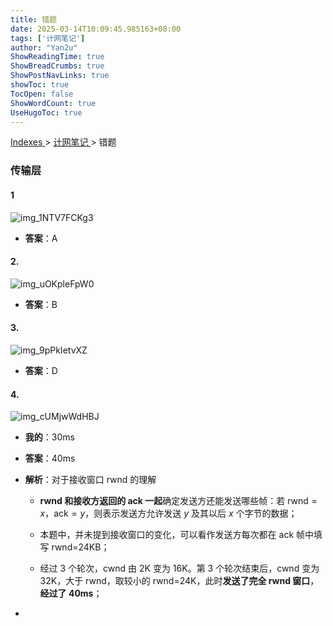 ```yaml
---
title: 错题
date: 2025-03-14T10:09:45.985163+08:00
tags: ['计网笔记']
author: "Yan2u"
ShowReadingTime: true
ShowBreadCrumbs: true
ShowPostNavLinks: true
showToc: true
TocOpen: false
ShowWordCount: true
UseHugoToc: true
---
```


<a href="/notes408/chapters_index"> Indexes </a> > <a href="/notes408/indexes/计网笔记_index"> 计网笔记 </a> > 错题

### 传输层

####  1

![img_1NTV7FCKg3](https://cloudflare-imgbed-ajc.pages.dev/file/1741871017951_1NTV7FCKg3.png)

- **答案**：A

#### 2.

![img_uOKpleFpW0](https://cloudflare-imgbed-ajc.pages.dev/file/1741871023501_uOKpleFpW0.png)

- **答案**：B

#### 3.

![img_9pPkIetvXZ](https://cloudflare-imgbed-ajc.pages.dev/file/1741871026075_9pPkIetvXZ.png)

- **答案**：D

#### 4.

![img_cUMjwWdHBJ](https://cloudflare-imgbed-ajc.pages.dev/file/1741871028566_cUMjwWdHBJ.png)

- **我的**：30ms

- **答案**：40ms

- **解析**：对于接收窗口 rwnd 的理解

	- **rwnd 和接收方返回的 ack 一起**确定发送方还能发送哪些帧：若 $\mathrm{rwnd}=x$，$\mathrm{ack}=y$，则表示发送方允许发送 $y$ 及其以后  $x$ 个字节的数据；

	- 本题中，并未提到接收窗口的变化，可以看作发送方每次都在 ack 帧中填写 rwnd=24KB；

	- 经过 3 个轮次，cwnd 由 2K 变为 16K。第 3 个轮次结束后，cwnd 变为 32K，大于 rwnd，取较小的 rwnd=24K，此时**发送了完全 rwnd 窗口**，**经过了 40ms**；

- 

